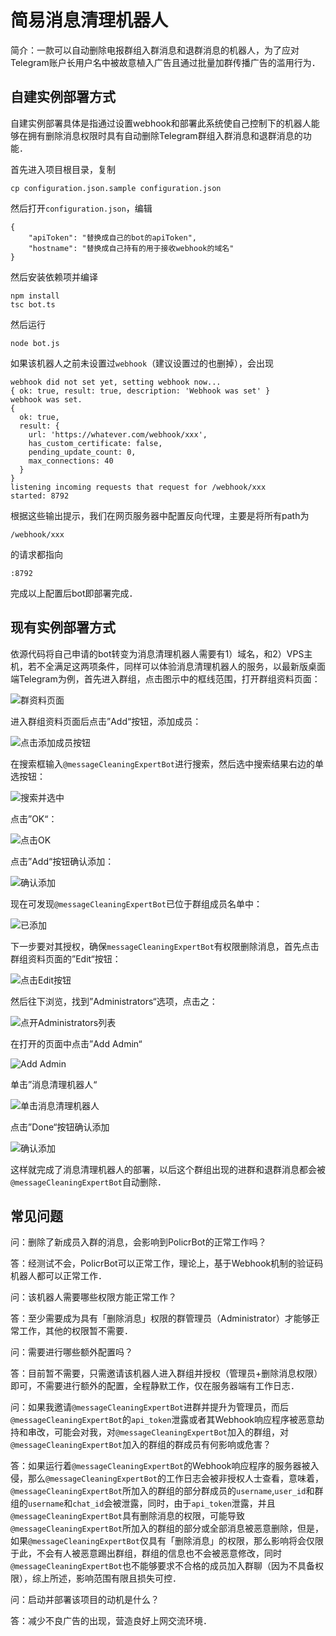 # 简易消息清理机器人

简介：一款可以自动删除电报群组入群消息和退群消息的机器人，为了应对Telegram账户长用户名中被故意植入广告且通过批量加群传播广告的滥用行为．

## 自建实例部署方式

自建实例部署具体是指通过设置webhook和部署此系统使自己控制下的机器人能够在拥有删除消息权限时具有自动删除Telegram群组入群消息和退群消息的功能．

首先进入项目根目录，复制

```
cp configuration.json.sample configuration.json
```

然后打开`configuration.json`，编辑

```
{
    "apiToken": "替换成自己的bot的apiToken",
    "hostname": "替换成自己持有的用于接收webhook的域名"
}
```

然后安装依赖项并编译

```
npm install 
tsc bot.ts
```

然后运行

```
node bot.js
```

如果该机器人之前未设置过`webhook`（建议设置过的也删掉），会出现

```
webhook did not set yet, setting webhook now...
{ ok: true, result: true, description: 'Webhook was set' }
webhook was set.
{
  ok: true,
  result: {
    url: 'https://whatever.com/webhook/xxx',
    has_custom_certificate: false,
    pending_update_count: 0,
    max_connections: 40
  }
}
listening incoming requests that request for /webhook/xxx
started: 8792
```

根据这些输出提示，我们在网页服务器中配置反向代理，主要是将所有path为

```
/webhook/xxx
```

的请求都指向

```
:8792
```

完成以上配置后bot即部署完成．

## 现有实例部署方式

依源代码将自己申请的bot转变为消息清理机器人需要有1）域名，和2）VPS主机，若不全满足这两项条件，同样可以体验消息清理机器人的服务，以最新版桌面端Telegram为例，首先进入群组，点击图示中的框线范围，打开群组资料页面：

![群资料页面](/documentations/screenshots/tutorial/1x.png)

进入群组资料页面后点击”Add“按钮，添加成员：

![点击添加成员按钮](/documentations/screenshots/tutorial/2x.png)

在搜索框输入`@messageCleaningExpertBot`进行搜索，然后选中搜索结果右边的单选按钮：

![搜索并选中](/documentations/screenshots/tutorial/3x.png)

点击”OK“：

![点击OK](/documentations/screenshots/tutorial/4x.png)

点击”Add“按钮确认添加：

![确认添加](/documentations/screenshots/tutorial/5x.png)

现在可发现`@messageCleaningExpertBot`已位于群组成员名单中：

![已添加](/documentations/screenshots/tutorial/6x.png)

下一步要对其授权，确保`messageCleaningExpertBot`有权限删除消息，首先点击群组资料页面的”Edit“按钮：

![点击Edit按钮](/documentations/screenshots/tutorial/7x.png)

然后往下浏览，找到”Administrators“选项，点击之：

![点开Administrators列表](/documentations/screenshots/tutorial/8x.png)

在打开的页面中点击”Add Admin“

![Add Admin](/documentations/screenshots/tutorial/9x.png)

单击”消息清理机器人“

![单击消息清理机器人](/documentations/screenshots/tutorial/10x.png)

点击”Done“按钮确认添加

![确认添加](/documentations/screenshots/tutorial/11x.png)

这样就完成了消息清理机器人的部署，以后这个群组出现的进群和退群消息都会被`@messageCleaningExpertBot`自动删除．

## 常见问题

问：删除了新成员入群的消息，会影响到PolicrBot的正常工作吗？

答：经测试不会，PolicrBot可以正常工作，理论上，基于Webhook机制的验证码机器人都可以正常工作．

问：该机器人需要哪些权限方能正常工作？

答：至少需要成为具有「删除消息」权限的群管理员（Administrator）才能够正常工作，其他的权限暂不需要．

问：需要进行哪些额外配置吗？

答：目前暂不需要，只需邀请该机器人进入群组并授权（管理员+删除消息权限）即可，不需要进行额外的配置，全程静默工作，仅在服务器端有工作日志．

问：如果我邀请`@messageCleaningExpertBot`进群并提升为管理员，而后`@messageCleaningExpertBot`的`api_token`泄露或者其Webhook响应程序被恶意劫持和串改，可能会对我，对`@messageCleaningExpertBot`加入的群组，对`@messageCleaningExpertBot`加入的群组的群成员有何影响或危害？

答：如果运行着`@messageCleaningExpertBot`的Webhook响应程序的服务器被入侵，那么`@messageCleaningExpertBot`的工作日志会被非授权人士查看，意味着，`@messageCleaningExpertBot`所加入的群组的部分群成员的`username`,`user_id`和群组的`username`和`chat_id`会被泄露，同时，由于`api_token`泄露，并且`@messageCleaningExpertBot`具有删除消息的权限，可能导致`@messageCleaningExpertBot`所加入的群组的部分或全部消息被恶意删除，但是，如果`@messageCleaningExpertBot`仅具有「删除消息」的权限，那么影响将会仅限于此，不会有人被恶意踢出群组，群组的信息也不会被恶意修改，同时`@messageCleaningExpertBot`也不能够要求不合格的成员加入群聊（因为不具备权限），综上所述，影响范围有限且损失可控．

问：启动并部署该项目的动机是什么？

答：减少不良广告的出现，营造良好上网交流环境．